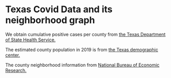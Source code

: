 # Texas Covid Data and its neighborhood graph
We obtain cumulative positive cases per county from [the Texas Department of State Health Service.](https://dshs.texas.gov/coronavirus/additionaldata.aspx) 

The estimated county population in 2019 is from [the Texas demographic center.](https://demographics.texas.gov/Data/TPEPP/Estimates/) 

The county neighborhood information from [National Bureau of Economic Research.](https://www.nber.org/data/county-adjacency.html) 
